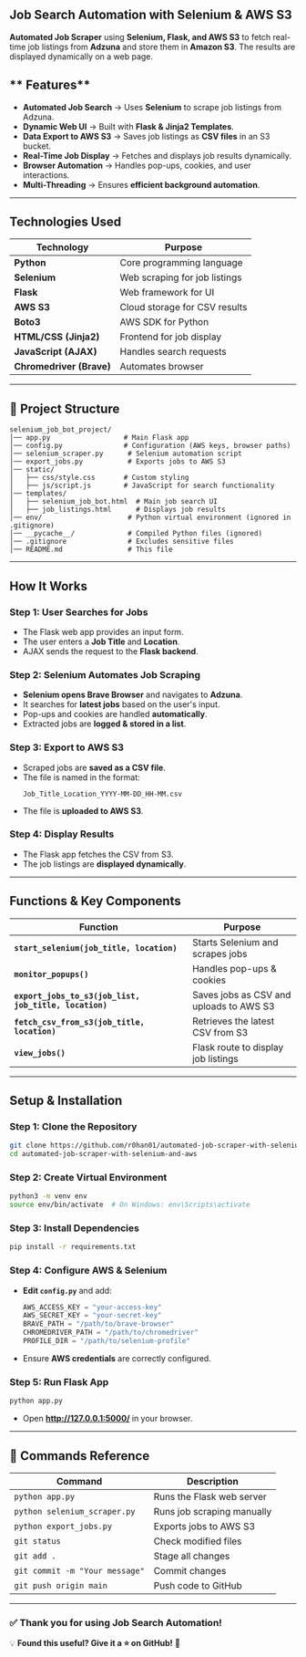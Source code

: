 
## **Job Search Automation with Selenium & AWS S3**

**Automated Job Scraper** using **Selenium, Flask, and AWS S3** to fetch real-time job listings from **Adzuna** and store them in **Amazon S3**. The results are displayed dynamically on a web page.

## ** Features**
- **Automated Job Search** → Uses **Selenium** to scrape job listings from Adzuna.
- **Dynamic Web UI** → Built with **Flask & Jinja2 Templates**.
- **Data Export to AWS S3** → Saves job listings as **CSV files** in an S3 bucket.
- **Real-Time Job Display** → Fetches and displays job results dynamically.
- **Browser Automation** → Handles pop-ups, cookies, and user interactions.
- **Multi-Threading** → Ensures **efficient background automation**.

---

## **Technologies Used**
| Technology  | Purpose |
|------------|---------|
| **Python** | Core programming language |
| **Selenium** | Web scraping for job listings |
| **Flask** | Web framework for UI |
| **AWS S3** | Cloud storage for CSV results |
| **Boto3** | AWS SDK for Python |
| **HTML/CSS (Jinja2)** | Frontend for job display |
| **JavaScript (AJAX)** | Handles search requests |
| **Chromedriver (Brave)** | Automates browser |

---

## **📂 Project Structure**
```
selenium_job_bot_project/
│── app.py                  # Main Flask app
│── config.py               # Configuration (AWS keys, browser paths)
│── selenium_scraper.py      # Selenium automation script
│── export_jobs.py           # Exports jobs to AWS S3
│── static/
│   ├── css/style.css       # Custom styling
│   ├── js/script.js        # JavaScript for search functionality
│── templates/
│   ├── selenium_job_bot.html  # Main job search UI
│   ├── job_listings.html      # Displays job results
│── env/                     # Python virtual environment (ignored in .gitignore)
│── __pycache__/             # Compiled Python files (ignored)
│── .gitignore               # Excludes sensitive files
│── README.md                # This file
```

---

## **How It Works**
### **Step 1: User Searches for Jobs**
- The Flask web app provides an input form.
- The user enters a **Job Title** and **Location**.
- AJAX sends the request to the **Flask backend**.

### **Step 2: Selenium Automates Job Scraping**
- **Selenium opens Brave Browser** and navigates to **Adzuna**.
- It searches for **latest jobs** based on the user's input.
- Pop-ups and cookies are handled **automatically**.
- Extracted jobs are **logged & stored in a list**.

### **Step 3: Export to AWS S3**
- Scraped jobs are **saved as a CSV file**.
- The file is named in the format:  
  ```
  Job_Title_Location_YYYY-MM-DD_HH-MM.csv
  ```
- The file is **uploaded to AWS S3**.

### **Step 4: Display Results**
- The Flask app fetches the CSV from S3.
- The job listings are **displayed dynamically**.

---

## **Functions & Key Components**
| Function  | Purpose |
|------------|---------|
| **`start_selenium(job_title, location)`** | Starts Selenium and scrapes jobs |
| **`monitor_popups()`** | Handles pop-ups & cookies |
| **`export_jobs_to_s3(job_list, job_title, location)`** | Saves jobs as CSV and uploads to AWS S3 |
| **`fetch_csv_from_s3(job_title, location)`** | Retrieves the latest CSV from S3 |
| **`view_jobs()`** | Flask route to display job listings |

---

## **Setup & Installation**
### **Step 1: Clone the Repository**
```bash
git clone https://github.com/r0han01/automated-job-scraper-with-selenium-and-aws.git
cd automated-job-scraper-with-selenium-and-aws
```

### **Step 2: Create Virtual Environment**
```bash
python3 -m venv env
source env/bin/activate  # On Windows: env\Scripts\activate
```

### **Step 3: Install Dependencies**
```bash
pip install -r requirements.txt
```

### **Step 4: Configure AWS & Selenium**
- **Edit `config.py`** and add:
  ```python
  AWS_ACCESS_KEY = "your-access-key"
  AWS_SECRET_KEY = "your-secret-key"
  BRAVE_PATH = "/path/to/brave-browser"
  CHROMEDRIVER_PATH = "/path/to/chromedriver"
  PROFILE_DIR = "/path/to/selenium-profile"
  ```
- Ensure **AWS credentials** are correctly configured.

### **Step 5: Run Flask App**
```bash
python app.py
```
- Open **http://127.0.0.1:5000/** in your browser.

---

## **📜 Commands Reference**
| Command  | Description |
|------------|---------|
| `python app.py` | Runs the Flask web server |
| `python selenium_scraper.py` | Runs job scraping manually |
| `python export_jobs.py` | Exports jobs to AWS S3 |
| `git status` | Check modified files |
| `git add .` | Stage all changes |
| `git commit -m "Your message"` | Commit changes |
| `git push origin main` | Push code to GitHub |


---

### ✅ **Thank you for using Job Search Automation!**
💡 **Found this useful? Give it a ⭐ on GitHub!** 🚀
